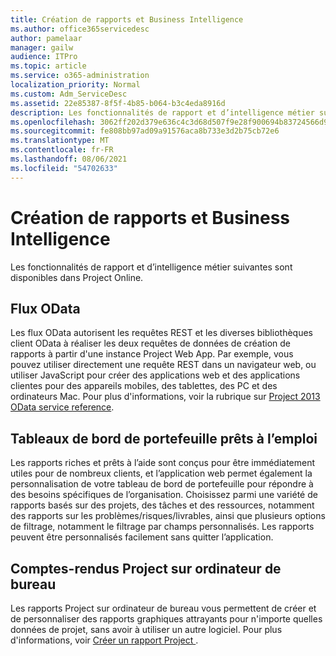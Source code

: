 ```yaml
---
title: Création de rapports et Business Intelligence
ms.author: office365servicedesc
author: pamelaar
manager: gailw
audience: ITPro
ms.topic: article
ms.service: o365-administration
localization_priority: Normal
ms.custom: Adm_ServiceDesc
ms.assetid: 22e85387-8f5f-4b85-b064-b3c4eda8916d
description: Les fonctionnalités de rapport et d’intelligence métier suivantes sont disponibles dans Project Online.
ms.openlocfilehash: 3062ff202d379e636c4c3d68d507f9e28f900694b83724566d9899956a0f7374
ms.sourcegitcommit: fe808bb97ad09a91576aca8b733e3d2b75cb72e6
ms.translationtype: MT
ms.contentlocale: fr-FR
ms.lasthandoff: 08/06/2021
ms.locfileid: "54702633"
---
```

# <a name="reporting-and-business-intelligence"></a>Création de rapports et Business Intelligence

Les fonctionnalités de rapport et d’intelligence métier suivantes sont disponibles dans Project Online.
  
## <a name="odata-feeds"></a>Flux OData

Les flux OData autorisent les requêtes REST et les diverses bibliothèques client OData à réaliser les deux requêtes de données de création de rapports à partir d'une instance Project Web App. Par exemple, vous pouvez utiliser directement une requête REST dans un navigateur web, ou utiliser JavaScript pour créer des applications web et des applications clientes pour des appareils mobiles, des tablettes, des PC et des ordinateurs Mac. Pour plus d'informations, voir la rubrique sur [Project 2013 OData service reference](/previous-versions/office/project-odata/jj163015(v=office.15)).
  
## <a name="out-of-the-box-portfolio-dashboards"></a>Tableaux de bord de portefeuille prêts à l’emploi

Les rapports riches et prêts à l’aide sont conçus pour être immédiatement utiles pour de nombreux clients, et l’application web permet également la personnalisation de votre tableau de bord de portefeuille pour répondre à des besoins spécifiques de l’organisation. Choisissez parmi une variété de rapports basés sur des projets, des tâches et des ressources, notamment des rapports sur les problèmes/risques/livrables, ainsi que plusieurs options de filtrage, notamment le filtrage par champs personnalisés. Les rapports peuvent être personnalisés facilement sans quitter l’application. 
  
## <a name="project-desktop-reporting"></a>Comptes-rendus Project sur ordinateur de bureau

Les rapports Project sur ordinateur de bureau vous permettent de créer et de personnaliser des rapports graphiques attrayants pour n'importe quelles données de projet, sans avoir à utiliser un autre logiciel. Pour plus d'informations, voir [Créer un rapport Project ](https://go.microsoft.com/fwlink/?LinkID=823657&amp;clcid=0x409).
